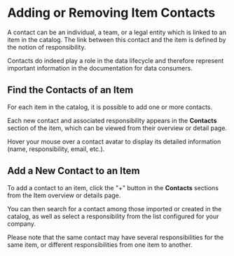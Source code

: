 # Adding or Removing Item Contacts

A contact can be an individual, a team, or a legal entity which is linked to an item in the catalog. The link between this contact and the item is defined by the notion of responsibility.

Contacts do indeed play a role in the data lifecycle and therefore represent important information in the documentation for data consumers.
 
## Find the Contacts of an Item

For each item in the catalog, it is possible to add one or more contacts. 

Each new contact and associated responsibility appears in the **Contacts** section of the item, which can be viewed from their overview or detail page.

Hover your mouse over a contact avatar to display its detailed information (name, responsibility, email, etc.). 

## Add a New Contact to an Item

To add a contact to an item, click the "+" button in the **Contacts** sections from the Item overview or details page.

You can then search for a contact among those imported or created in the catalog, as well as select a responsibility from the list configured for your company.

Please note that the same contact may have several responsibilities for the same item, or different responsibilities from one item to another.
